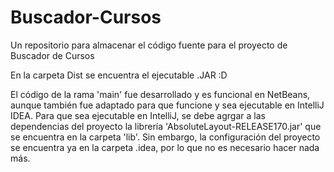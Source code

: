 # Buscador-Cursos
Un repositorio para almacenar el código fuente para el proyecto de Buscador de Cursos

En la carpeta Dist se encuentra el ejecutable .JAR :D

El código de la rama 'main' fue desarrollado y es funcional en NetBeans, aunque también fue adaptado para que funcione y sea ejecutable en IntelliJ IDEA.
Para que sea ejecutable en IntelliJ, se debe agrgar a las dependencias del proyecto la librería 'AbsoluteLayout-RELEASE170.jar' que se encuentra en la carpeta 'lib'.
Sin embargo, la configuración del proyecto se encuentra ya en la carpeta .idea, por lo que no es necesario hacer nada más.
